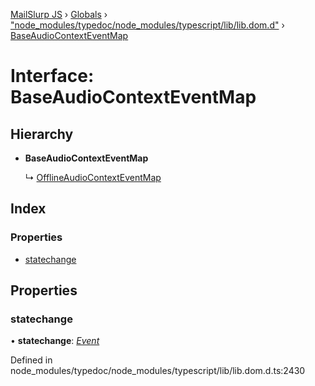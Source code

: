 [MailSlurp JS](../README.md) › [Globals](../globals.md) › ["node_modules/typedoc/node_modules/typescript/lib/lib.dom.d"](../modules/_node_modules_typedoc_node_modules_typescript_lib_lib_dom_d_.md) › [BaseAudioContextEventMap](_node_modules_typedoc_node_modules_typescript_lib_lib_dom_d_.baseaudiocontexteventmap.md)

# Interface: BaseAudioContextEventMap

## Hierarchy

* **BaseAudioContextEventMap**

  ↳ [OfflineAudioContextEventMap](_node_modules_typedoc_node_modules_typescript_lib_lib_dom_d_.offlineaudiocontexteventmap.md)

## Index

### Properties

* [statechange](_node_modules_typedoc_node_modules_typescript_lib_lib_dom_d_.baseaudiocontexteventmap.md#statechange)

## Properties

###  statechange

• **statechange**: *[Event](_node_modules_typedoc_node_modules_typescript_lib_lib_dom_d_.event.md)*

Defined in node_modules/typedoc/node_modules/typescript/lib/lib.dom.d.ts:2430
